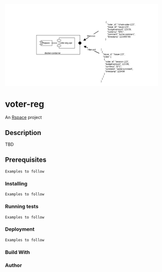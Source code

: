 ![voter registration diagram](./docs/diagram/rchain-voter-registeration.jpeg
)
# voter-reg
An [Rspace](https://github.com/rchain/rchain/tree/master/rspace) project

## Description
TBD

## Prerequisites
``` 
Examples to follow
```

### Installing

``` 
Examples to follow
```
### Running tests

``` 
Examples to follow
```
### Deployment

``` 
Examples to follow
```
### Build With

### Author
